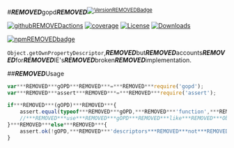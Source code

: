 #***REMOVED***gopd***REMOVED***<sup>[![Version***REMOVED***Badge][npm-version-svg]][package-url]</sup>

[![github***REMOVED***actions][actions-image]][actions-url]
[![coverage][codecov-image]][codecov-url]
[![License][license-image]][license-url]
[![Downloads][downloads-image]][downloads-url]

[![npm***REMOVED***badge][npm-badge-png]][package-url]

`Object.getOwnPropertyDescriptor`,***REMOVED***but***REMOVED***accounts***REMOVED***for***REMOVED***IE's***REMOVED***broken***REMOVED***implementation.

##***REMOVED***Usage

```javascript
var***REMOVED***gOPD***REMOVED***=***REMOVED***require('gopd');
var***REMOVED***assert***REMOVED***=***REMOVED***require('assert');

if***REMOVED***(gOPD)***REMOVED***{
	assert.equal(typeof***REMOVED***gOPD,***REMOVED***'function',***REMOVED***'descriptors***REMOVED***supported');
	//***REMOVED***use***REMOVED***gOPD***REMOVED***like***REMOVED***Object.getOwnPropertyDescriptor***REMOVED***here
}***REMOVED***else***REMOVED***{
	assert.ok(!gOPD,***REMOVED***'descriptors***REMOVED***not***REMOVED***supported');
}
```

[package-url]:***REMOVED***https://npmjs.org/package/gopd
[npm-version-svg]:***REMOVED***https://versionbadg.es/ljharb/gopd.svg
[deps-svg]:***REMOVED***https://david-dm.org/ljharb/gopd.svg
[deps-url]:***REMOVED***https://david-dm.org/ljharb/gopd
[dev-deps-svg]:***REMOVED***https://david-dm.org/ljharb/gopd/dev-status.svg
[dev-deps-url]:***REMOVED***https://david-dm.org/ljharb/gopd#info=devDependencies
[npm-badge-png]:***REMOVED***https://nodei.co/npm/gopd.png?downloads=true&stars=true
[license-image]:***REMOVED***https://img.shields.io/npm/l/gopd.svg
[license-url]:***REMOVED***LICENSE
[downloads-image]:***REMOVED***https://img.shields.io/npm/dm/gopd.svg
[downloads-url]:***REMOVED***https://npm-stat.com/charts.html?package=gopd
[codecov-image]:***REMOVED***https://codecov.io/gh/ljharb/gopd/branch/main/graphs/badge.svg
[codecov-url]:***REMOVED***https://app.codecov.io/gh/ljharb/gopd/
[actions-image]:***REMOVED***https://img.shields.io/endpoint?url=https://github-actions-badge-u3jn4tfpocch.runkit.sh/ljharb/gopd
[actions-url]:***REMOVED***https://github.com/ljharb/gopd/actions
